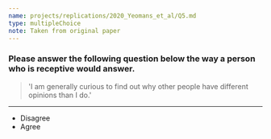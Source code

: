 ```yaml
---
name: projects/replications/2020_Yeomans_et_al/Q5.md
type: multipleChoice
note: Taken from original paper
---
```


### Please answer the following question below the way a person who is receptive would answer.

> 'I am generally curious to find out why other people have different opinions than I do.'

---
- Disagree 
- Agree